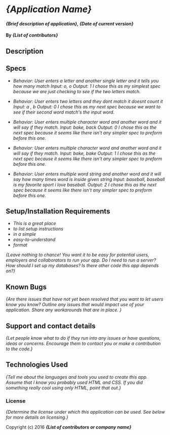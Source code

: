 
# _{Application Name}_

#### _{Brief description of application}, {Date of current version}_

#### By _**{List of contributors}**_

## Description

## Specs
* _Behavior: User enters a letter and another single letter and it tells you how many match
Input: o, o
Output: 1
I chose this as my simplest spec because we are just checking to see if the two letters match._

* _Behavior: User enters two letters and they dont match it doesnt count it
Input: a , b
Output: 0
I chose this as my next spec because we want to see if their second word match's the input word._

* _Behavior: User enters multiple character word  and another word and it will say if they match.
Input: bake, back
Output: 0
I chose this as the next spec because it seems like there isn't any simpler spec to preform before this one._

* _Behavior: User enters multiple character word  and another word and it will say if they match.
Input: bake, bake
Output: 1
I chose this as the next spec because it seems like there isn't any simpler spec to preform before this one._

* _Behavior: User enters multiple word string and another word and it will say how many times word is inside given string
Input: baseball, baseball is my favorite sport i love baseball.
Output: 2
I chose this as the next spec because it seems like there isn't any simpler spec to preform before this one._


<!-- * _Behavior: User enters word and a single letter and it tells you how many times that letter is inside given word.
Input: Smooth, o
Output: 2
I chose this as my next spec because we want to be counting now many match's there are in the given input string._ -->



## Setup/Installation Requirements

* _This is a great place_
* _to list setup instructions_
* _in a simple_
* _easy-to-understand_
* _format_

_{Leave nothing to chance! You want it to be easy for potential users, employers and collaborators to run your app. Do I need to run a server? How should I set up my databases? Is there other code this app depends on?}_

## Known Bugs

_{Are there issues that have not yet been resolved that you want to let users know you know?  Outline any issues that would impact use of your application.  Share any workarounds that are in place. }_

## Support and contact details

_{Let people know what to do if they run into any issues or have questions, ideas or concerns.  Encourage them to contact you or make a contribution to the code.}_

## Technologies Used

_{Tell me about the languages and tools you used to create this app. Assume that I know you probably used HTML and CSS. If you did something really cool using only HTML, point that out.}_

### License

*{Determine the license under which this application can be used.  See below for more details on licensing.}*

Copyright (c) 2016 **_{List of contributors or company name}_**
